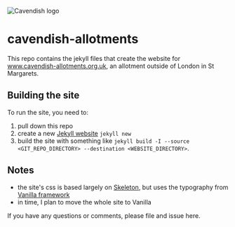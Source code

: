 ![Cavendish logo](http://127.0.0.1:4000/assets/images/cavendish-logo_150.png)

# cavendish-allotments

This repo contains the jekyll files that create the website for www.cavendish-allotments.org.uk, an allotment outside of London in St Margarets.

## Building the site

To run the site, you need to:

1. pull down this repo
2. create a new [Jekyll website](https://jekyllrb.com/) ```jekyll new``` 
3. build the site with something like ```jekyll build -I --source <GIT_REPO_DIRECTORY> --destination <WEBSITE_DIRECTORY>```.

## Notes

* the site's css is based largely on [Skeleton](http://getskeleton.com/), but uses the typography from [Vanilla framework](http://docs.vanillaframework.io)
* in time, I plan to move the whole site to Vanilla


If you have any questions or comments, please file and issue here.
